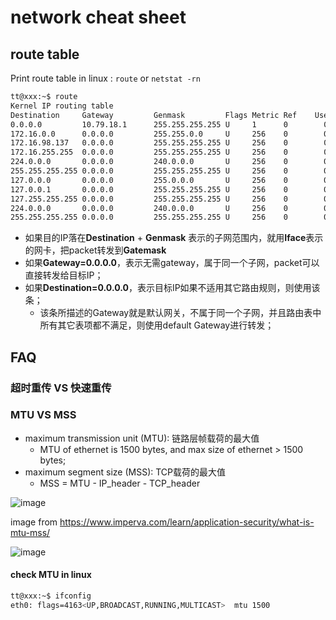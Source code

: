 # network cheat sheet

## route table

Print route table in linux : `route` or `netstat -rn`

```bash
tt@xxx:~$ route
Kernel IP routing table
Destination     Gateway         Genmask         Flags Metric Ref    Use Iface
0.0.0.0         10.79.18.1      255.255.255.255 U     1      0        0 eth0
172.16.0.0      0.0.0.0         255.255.0.0     U     256    0        0 eth0
172.16.98.137   0.0.0.0         255.255.255.255 U     256    0        0 eth0
172.16.255.255  0.0.0.0         255.255.255.255 U     256    0        0 eth0
224.0.0.0       0.0.0.0         240.0.0.0       U     256    0        0 eth0
255.255.255.255 0.0.0.0         255.255.255.255 U     256    0        0 eth0
127.0.0.0       0.0.0.0         255.0.0.0       U     256    0        0 lo
127.0.0.1       0.0.0.0         255.255.255.255 U     256    0        0 lo
127.255.255.255 0.0.0.0         255.255.255.255 U     256    0        0 lo
224.0.0.0       0.0.0.0         240.0.0.0       U     256    0        0 lo
255.255.255.255 0.0.0.0         255.255.255.255 U     256    0        0 lo
```
- 如果目的IP落在**Destination** + **Genmask** 表示的子网范围内，就用**Iface**表示的网卡，把packet转发到**Gatemask**
- 如果**Gateway=0.0.0.0**，表示无需gateway，属于同一个子网，packet可以直接转发给目标IP；
- 如果**Destination=0.0.0.0**，表示目标IP如果不适用其它路由规则，则使用该条；
  - 该条所描述的Gateway就是默认网关，不属于同一个子网，并且路由表中所有其它表项都不满足，则使用default Gateway进行转发；

## FAQ

### 超时重传 VS 快速重传

### MTU VS MSS

- maximum transmission unit (MTU): 链路层帧载荷的最大值
  - MTU of ethernet is 1500 bytes, and max size of ethernet > 1500 bytes;
- maximum segment size (MSS): TCP载荷的最大值
  - MSS = MTU - IP_header - TCP_header

![image](https://user-images.githubusercontent.com/10084724/208341065-a18d50e1-07e4-4784-bdd2-7f6e4c9a7c46.png)

image from https://www.imperva.com/learn/application-security/what-is-mtu-mss/

![image](https://user-images.githubusercontent.com/10084724/208340788-80116c87-ae1a-4aea-a18a-eff9d8acafb8.png)

####  check MTU in linux

```bash
tt@xxx:~$ ifconfig
eth0: flags=4163<UP,BROADCAST,RUNNING,MULTICAST>  mtu 1500
```
